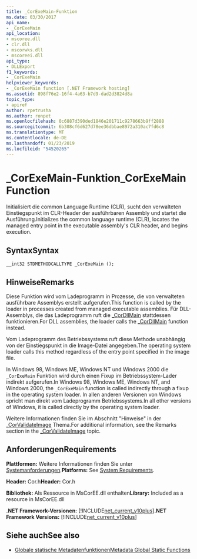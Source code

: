 ```yaml
---
title: _CorExeMain-Funktion
ms.date: 03/30/2017
api_name:
- _CorExeMain
api_location:
- mscoree.dll
- clr.dll
- mscorwks.dll
- mscoreei.dll
api_type:
- DLLExport
f1_keywords:
- _CorExeMain
helpviewer_keywords:
- _CorExeMain function [.NET Framework hosting]
ms.assetid: 898f76e2-16f4-4a63-b7d9-dad2d3824d8a
topic_type:
- apiref
author: rpetrusha
ms.author: ronpet
ms.openlocfilehash: 0c6887d390ded1846e201711c9278663b9ff2888
ms.sourcegitcommit: 6b308cf6d627d78ee36dbbae8972a310ac7fd6c8
ms.translationtype: MT
ms.contentlocale: de-DE
ms.lasthandoff: 01/23/2019
ms.locfileid: "54520265"
---
```

# <a name="corexemain-function"></a><span data-ttu-id="86efa-102">_CorExeMain-Funktion</span><span class="sxs-lookup"><span data-stu-id="86efa-102">_CorExeMain Function</span></span>
<span data-ttu-id="86efa-103">Initialisiert die common Language Runtime (CLR), sucht den verwalteten Einstiegspunkt im CLR-Header der ausführbaren Assembly und startet die Ausführung.</span><span class="sxs-lookup"><span data-stu-id="86efa-103">Initializes the common language runtime (CLR), locates the managed entry point in the executable assembly's CLR header, and begins execution.</span></span>  
  
## <a name="syntax"></a><span data-ttu-id="86efa-104">Syntax</span><span class="sxs-lookup"><span data-stu-id="86efa-104">Syntax</span></span>  
  
```  
__int32 STDMETHODCALLTYPE _CorExeMain ();  
```  
  
## <a name="remarks"></a><span data-ttu-id="86efa-105">Hinweise</span><span class="sxs-lookup"><span data-stu-id="86efa-105">Remarks</span></span>  
 <span data-ttu-id="86efa-106">Diese Funktion wird vom Ladeprogramm in Prozesse, die von verwalteten ausführbare Assemblys erstellt aufgerufen.</span><span class="sxs-lookup"><span data-stu-id="86efa-106">This function is called by the loader in processes created from managed executable assemblies.</span></span> <span data-ttu-id="86efa-107">Für DLL-Assemblys, die das Ladeprogramm ruft die [_CorDllMain](../../../../docs/framework/unmanaged-api/hosting/cordllmain-function.md) stattdessen funktionieren.</span><span class="sxs-lookup"><span data-stu-id="86efa-107">For DLL assemblies, the loader calls the [_CorDllMain](../../../../docs/framework/unmanaged-api/hosting/cordllmain-function.md) function instead.</span></span>  
  
 <span data-ttu-id="86efa-108">Vom Ladeprogramm des Betriebssystems ruft diese Methode unabhängig von der Einstiegspunkt in die Image-Datei angegeben.</span><span class="sxs-lookup"><span data-stu-id="86efa-108">The operating system loader calls this method regardless of the entry point specified in the image file.</span></span>  
  
 <span data-ttu-id="86efa-109">In Windows 98, Windows ME, Windows NT und Windows 2000 die `_CorExeMain` Funktion wird durch einen Fixup im Betriebssystem-Lader indirekt aufgerufen.</span><span class="sxs-lookup"><span data-stu-id="86efa-109">In Windows 98, Windows ME, Windows NT, and Windows 2000, the `_CorExeMain` function is called indirectly through a fixup in the operating system loader.</span></span> <span data-ttu-id="86efa-110">In allen anderen Versionen von Windows spricht man direkt vom Ladeprogramm Betriebssystems.</span><span class="sxs-lookup"><span data-stu-id="86efa-110">In all other versions of Windows, it is called directly by the operating system loader.</span></span>  
  
 <span data-ttu-id="86efa-111">Weitere Informationen finden Sie im Abschnitt "Hinweise" in der [_CorValidateImage](../../../../docs/framework/unmanaged-api/hosting/corvalidateimage-function.md) Thema.</span><span class="sxs-lookup"><span data-stu-id="86efa-111">For additional information, see the Remarks section in the [_CorValidateImage](../../../../docs/framework/unmanaged-api/hosting/corvalidateimage-function.md) topic.</span></span>  
  
## <a name="requirements"></a><span data-ttu-id="86efa-112">Anforderungen</span><span class="sxs-lookup"><span data-stu-id="86efa-112">Requirements</span></span>  
 <span data-ttu-id="86efa-113">**Plattformen:** Weitere Informationen finden Sie unter [Systemanforderungen](../../../../docs/framework/get-started/system-requirements.md).</span><span class="sxs-lookup"><span data-stu-id="86efa-113">**Platforms:** See [System Requirements](../../../../docs/framework/get-started/system-requirements.md).</span></span>  
  
 <span data-ttu-id="86efa-114">**Header:** Cor.h</span><span class="sxs-lookup"><span data-stu-id="86efa-114">**Header:** Cor.h</span></span>  
  
 <span data-ttu-id="86efa-115">**Bibliothek:** Als Ressource in MsCorEE.dll enthalten</span><span class="sxs-lookup"><span data-stu-id="86efa-115">**Library:** Included as a resource in MsCorEE.dll</span></span>  
  
 <span data-ttu-id="86efa-116">**.NET Framework-Versionen:** [!INCLUDE[net_current_v10plus](../../../../includes/net-current-v10plus-md.md)]</span><span class="sxs-lookup"><span data-stu-id="86efa-116">**.NET Framework Versions:** [!INCLUDE[net_current_v10plus](../../../../includes/net-current-v10plus-md.md)]</span></span>  
  
## <a name="see-also"></a><span data-ttu-id="86efa-117">Siehe auch</span><span class="sxs-lookup"><span data-stu-id="86efa-117">See also</span></span>
- [<span data-ttu-id="86efa-118">Globale statische Metadatenfunktionen</span><span class="sxs-lookup"><span data-stu-id="86efa-118">Metadata Global Static Functions</span></span>](../../../../docs/framework/unmanaged-api/metadata/metadata-global-static-functions.md)

